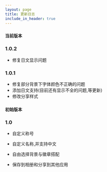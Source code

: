 ```yaml
---
layout: page
title: 更新日志
include_in_header: true
---
```

### `当前版本`
### **1.0.2**
- 修复日文显示问题

### **1.0.1**
- 修复部分背景下字体颜色不正确的问题
- 添加日文支持(目前还有显示不全的问题,等更新)
- 修改分享样式

### `初始版本`
### **1.0**
- 自定义称号

- 自定义名称,并支持中文

- 自由选择背景与徽章搭配

- 保存到相册和分享到其他应用
<br>